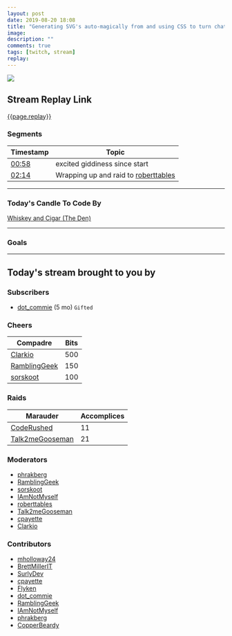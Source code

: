```yaml
---
layout: post
date: 2019-08-20 18:08
title: "Generating SVG's auto-magically from and using CSS to turn chat into a comic strip"
image:
description: ""
comments: true
tags: [twitch, stream]
replay:
---
```


<img src="{{page.image}}"/>

## Stream Replay Link

[{{page.replay}}]({{page.replay}})

<!--more-->

### Segments

| Timestamp | Topic
| ---       | ---
| [00:58]({{page.replay}}?t=3488.127) | excited giddiness since start |
| [02:14]({{page.replay}}?t=8080.002) | Wrapping up and raid to [roberttables](https://twitch.tv/roberttables) |

---

### Today's Candle To Code By

[Whiskey and Cigar (The Den)](https://amzn.to/30ttzO6)

---

### Goals


---

## Today's stream brought to you by

### Subscribers

- [dot_commie](https://twitch.tv/dot_commie) (5 mo) `Gifted`

### Cheers

| Compadre            | Bits        |
| ---                 | ---         |
| [Clarkio](https://twitch.tv/clarkio) | 500 |
| [RamblingGeek](https://twitch.tv/ramblinggeek) | 150 |
| [sorskoot](https://twitch.tv/sorskoot) | 100 |

### Raids

| Marauder            | Accomplices |
| ---                 | ---         |
| [CodeRushed](https://twitch.tv/coderushed) | 11 |
| [Talk2meGooseman](https://twitch.tv/talk2megooseman) | 21 |

### Moderators

- [phrakberg](https://twitch.tv/phrakberg)
- [RamblingGeek](https://twitch.tv/ramblinggeek)
- [sorskoot](https://twitch.tv/sorskoot)
- [IAmNotMyself](https://twitch.tv/iamnotmyself)
- [roberttables](https://twitch.tv/roberttables)
- [Talk2meGooseman](https://twitch.tv/talk2megooseman)
- [cpayette](https://twitch.tv/cpayette)
- [Clarkio](https://twitch.tv/clarkio)

### Contributors

- [mholloway24](https://twitch.tv/mholloway24)
- [BrettMillerIT](https://twitch.tv/brettmillerit)
- [SurlyDev](https://twitch.tv/surlydev)
- [cpayette](https://twitch.tv/cpayette)
- [Flyken](https://twitch.tv/flyken)
- [dot_commie](https://twitch.tv/dot_commie)
- [RamblingGeek](https://twitch.tv/ramblinggeek)
- [IAmNotMyself](https://twitch.tv/iamnotmyself)
- [phrakberg](https://twitch.tv/phrakberg)
- [CopperBeardy](https://twitch.tv/copperbeardy)


